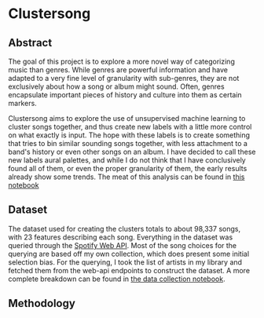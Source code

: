 # Clustersong
## Abstract
The goal of this project is to explore a more novel way of categorizing music than genres.  While genres are powerful information and have adapted to a very fine level of granularity with sub-genres, they are not exclusively about how a song or album might sound.  Often, genres encapsulate important pieces of history and culture into them as certain markers.

Clustersong aims to explore the use of unsupervised machine learning to cluster songs together, and thus create new labels with a little more control on what exactly is input.  The hope with these labels is to create something that tries to bin similar sounding songs together, with less attachment to a band's history or even other songs on an album.  I have decided to call these new labels aural palettes, and while I do not think that I have conclusively found all of them, or even the proper granularity of them, the early results already show some trends.  The meat of this analysis can be found in [this notebook](./code/04-analysis-and-conclusions.ipynb)

## Dataset

The dataset used for creating the clusters totals to about 98,337 songs, with 23 features describing each song.  Everything in the dataset was queried through the [Spotify Web API](https://developer.spotify.com/documentation/web-api/).  Most of the song choices for the querying are based off my own collection, which does present some initial selection bias.  For the querying, I took the list of artists in my library and fetched them from the web-api endpoints to construct the dataset.  A more complete breakdown can be found in [the data collection notebook](./code/01_data_collection.ipynb).

## Methodology

